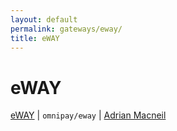 ```yaml
---
layout: default
permalink: gateways/eway/
title: eWAY
---
```


eWAY
====

[eWAY](https://github.com/thephpleague/omnipay-eway) | `omnipay/eway` | [Adrian Macneil](https://github.com/adrianmacneil)